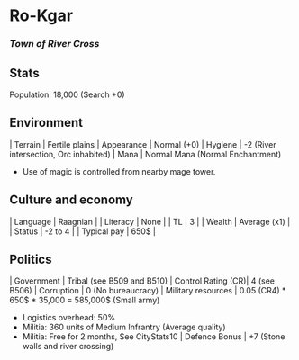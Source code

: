 Ro-Kgar
=========
### *Town of River Cross* ###

Stats
---------------

Population: 18,000 (Search +0)

Environment
--------------

| Terrain       | Fertile plains
| Appearance    | Normal (+0)
| Hygiene       | -2 (River intersection, Orc inhabited)
| Mana          | Normal Mana (Normal Enchantment)

* Use of magic is controlled from nearby mage tower.

Culture and economy
--------------

| Language      | Raagnian      |
| Literacy      | None          |
| TL            | 3             |
| Wealth        | Average (x1)  |
| Status        | -2 to 4       |
| Typical pay   | 650$          |

Politics
--------------

| Government    | Tribal (see B509 and B510)
| Control Rating (CR)| 4 (see B506)
| Corruption    | 0 (No bureaucracy)
| Military resources | 0.05 (CR4) * 650$ * 35,000 = 585,000$ (Small army)
* Logistics overhead: 50%
* Militia: 360 units of Medium Infrantry (Average quality)
* Militia: Free for 2 months, See CityStats10
| Defence Bonus | +7 (Stone walls and river crossing)

